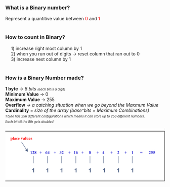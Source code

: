 ### **What is a Binary number?**
Represent a quantitive value between <span style = "color:red">0</span> and <span style = "color:red">1</span>
<br>
<br>

### **How to count in Binary?**

&emsp; 1) increase right most column by 1
<br>
&emsp; 2) when you run out of digits -> reset column that ran out to 0
<br>
&emsp; 3) increase next column by 1
<br></br>

### **How is a Binary Number made?**

**1 byte** -> *8 bits* <font size = "1">*(each bit is a digit)*</font>
<br>
**Minimum Value** -> 0
<br>
**Maximum Value** -> 255
<br>
**Overflow** -> *a catching situation when we go beyond the Maxmum Value*
<br>
**Cardinality** = *size of the array (base^bits = Maximum Combinations)*
<br>
<font size = "1">*1 byte has 256 different configurations which means it can store up to 256 different numbers.*</font>
<br>
<font size = "1">*Each bit till the 8th gets doubled.*</font>

![BINARY-CONFIGURATION](../imgs/1byte.png)